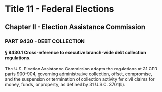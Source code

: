
# Title 11 - Federal Elections
## Chapter II - Election Assistance Commission
### PART 9430 - DEBT COLLECTION
#### § 9430.1 Cross-reference to executive branch-wide debt collection regulations.

The U.S. Election Assistance Commission adopts the regulations at 31 CFR parts 900-904, governing administrative collection, offset, compromise, and the suspension or termination of collection activity for civil claims for money, funds, or property, as defined by 31 U.S.C. 3701(b).
